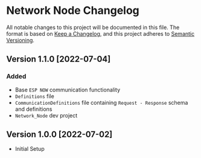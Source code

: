 # Network Node Changelog
All notable changes to this project will be documented in this file.
The format is based on [Keep a Changelog](https://keepachangelog.com/en/1.0.0/),
and this project adheres to [Semantic Versioning](https://semver.org/spec/v2.0.0.html).


## Version 1.1.0 [2022-07-04]
### Added
- Base `ESP NOW` communication functionality
- `Definitions` file
- `CommunicationDefinitions` file containing `Request - Response` schema and definitions
- `Network_Node` dev project

## Version 1.0.0 [2022-07-02]
- Initial Setup